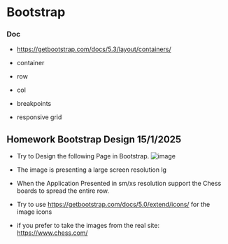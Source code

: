 # Bootstrap

### Doc

- https://getbootstrap.com/docs/5.3/layout/containers/

- container
- row
- col
- breakpoints
- responsive grid

## Homework Bootstrap Design 15/1/2025

- Try to Design the following Page in Bootstrap.
![image](https://github.com/user-attachments/assets/51085075-0e1b-4e74-b85f-82e46e7ca729)


- The image is presenting a large screen resolution lg
- When the Application Presented in sm/xs resolution support the Chess boards to spread the entire row.
- Try to use https://getbootstrap.com/docs/5.0/extend/icons/ for the image icons
- if you prefer to take the images from the real site: https://www.chess.com/
